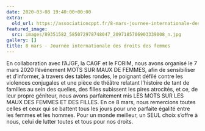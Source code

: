 ```yaml
---
date: 2020-03-08 19:40:00+00:00
extra:
  old_url: https://associationcppt.fr/8-mars-journee-internationale-des-droits-des-femmes/
featured_image:
  src: images/89351582_585072978748047_2097185706903339008_n.jpg
gallery: []
title: 8 mars - Journée internationale des droits des femmes
---
```

En collaboration avec l’AJGF, la CAGF et le FORIM, nous avons organisé le 7 mars 2020 l’événement MOTS SUR MAUX DE FEMMES, afin de sensibiliser et d’informer, à travers des tables rondes, le poignant défilé contre les violences conjugales et une pièce de théâtre relatant l’histoire de tant de familles au sein des quelles, des filles subissent les pires atrocités, et ce, de leur propre géniteur, nous avons parfaitement mis LES MOTS SUR LES MAUX DES FEMMES ET DES FILLES. En ce 8 mars, nous remercions toutes celles et ceux qui se battent tous les jours pour une parfaite égalité entre les femmes et les hommes. Pour un monde meilleur, un SEUL choix s’offre à nous, celui de lutter toutes et tous pour nos droits.
